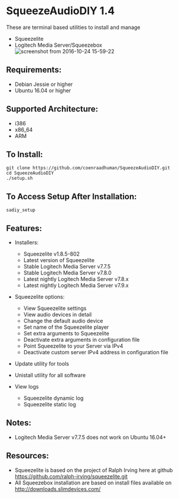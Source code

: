 SqueezeAudioDIY 1.4
===================
These are terminal based utilities to install and manage 
- Squeezelite
- Logitech Media Server/Squeezebox
![screenshot from 2016-10-24 15-59-22](https://cloud.githubusercontent.com/assets/20205514/19648725/609367ce-9a03-11e6-9442-bb0582cbd21c.png)

Requirements:
-------------
- Debian Jessie or higher
- Ubuntu 16.04 or higher

Supported Architecture:
-----------------------
- i386
- x86_64
- ARM

To Install:
-----------
```shell
git clone https://github.com/coenraadhuman/SqueezeAudioDIY.git
cd SqueezeAudioDIY
./setup.sh
```

To Access Setup After Installation:
-----------------------------------
```shell
sadiy_setup
```

Features:
---------
- Installers:
  - Squeezelite v1.8.5-802
  - Latest version of Squeezelite
  - Stable Logitech Media Server v7.7.5
  - Stable Logitech Media Server v7.8.0
  - Latest nightly Logitech Media Server v7.8.x
  - Latest nightly Logitech Media Server v7.9.x

- Squeezelite options:
  - View Squeezelite settings
  - View audio devices in detail
  - Change the default audio device
  - Set name of the Squeezelite player
  - Set extra arguments to Squeezelite
  - Deactivate extra arguments in configuration file
  - Point Squeezelite to your Server via IPv4
  - Deactivate custom server IPv4 address in configuration file

- Update utility for tools

- Unistall utility for all software

- View logs
  - Squeezelite dynamic log
  - Squeezelite static log

Notes:
------
- Logitech Media Server v7.7.5 does not work on Ubuntu 16.04+

Resources:
----------
- Squeezelite is based on the project of Ralph Irving here at github https://github.com/ralph-irving/squeezelite.git
- All Squeezebox installation are based on install files available on http://downloads.slimdevices.com/
